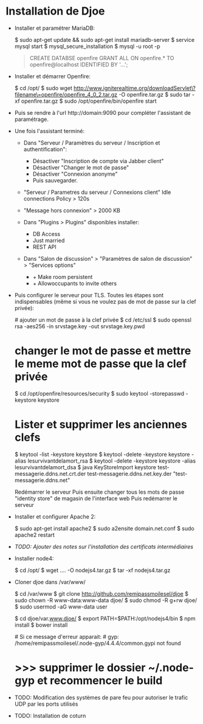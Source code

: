 # Installation de Djoe

* Installer et paramétrer MariaDB:


    $ sudo apt-get update && sudo apt-get install mariadb-server
    $ service mysql start
    $ mysql_secure_installation
    $ mysql -u root -p
    > CREATE DATABSE openfire
    > GRANT ALL ON openfire.* TO openfire@localhost IDENTIFIED BY '...';

* Installer et démarrer Openfire:


    $ cd /opt/
    $ sudo wget http://www.igniterealtime.org/downloadServlet\?filename\=openfire/openfire_4_0_2.tar.gz -O openfire.tar.gz
    $ sudo tar -xf openfire.tar.gz
    $ sudo /opt/openfire/bin/openfire start

* Puis se rendre à l'url http://domain:9090 pour compléter l'assistant de paramétrage.
* Une fois l'assistant terminé:
    * Dans "Serveur / Paramètres du serveur / Inscription et authentification":
        * Désactiver "Inscription de compte via Jabber client"
        * Désactiver "Changer le mot de passe"
        * Désactiver "Connexion anonyme"
        * Puis sauvegarder.
    * "Serveur / Parametres du serveur / Connexions client" Idle connections Policy > 120s

    * "Message hors connexion" > 2000 KB

    * Dans "Plugins > Plugins" disponibles installer:
        * DB Access
        * Just married
        * REST API

    * Dans "Salon de discussion" > "Paramètres de salon de discussion" > "Services options"
        * \+ Make room persistent
        * \+ Allowoccupants to invite others


* Puis configurer le serveur pour TLS. Toutes les étapes sont indispensables (même si vous ne voulez pas de mot de passe
sur la clef privée):


    # ajouter un mot de passe à la clef privée
    $ cd /etc/ssl
    $ sudo openssl rsa -aes256 -in srvstage.key -out srvstage.key.pwd

    # changer le mot de passe et mettre le meme mot de passe que la clef privée
    $ cd /opt/openfire/resources/security
    $ sudo keytool -storepasswd -keystore keystore

    # Lister et supprimer les anciennes clefs
    $ keytool -list -keystore keystore
    $ keytool -delete -keystore keystore -alias lesurvivantdelamort_rsa
    $ keytool -delete -keystore keystore -alias lesurvivantdelamort_dsa
    $ java KeyStoreImport keystore test-messagerie.ddns.net.crt.der test-messagerie.ddns.net.key.der "test-messagerie.ddns.net"

    Redémarrer le serveur
    Puis ensuite changer tous les mots de passe "identity store" de magasin de l'interface web
    Puis redémarrer le serveur

* Installer et configurer Apache 2:


    $ sudo apt-get install apache2
    $ sudo a2ensite domain.net.conf
    $ sudo apache2 restart

* _TODO: Ajouter des notes sur l'installation des certificats intermédiaires_

* Installer node4:


    $ cd /opt/
    $ wget .... -O nodejs4.tar.gz
    $ tar -xf nodejs4.tar.gz

* Cloner djoe dans /var/www/


    $ cd /var/www
    $ git clone http://github.com/remipassmoilesel/djoe
    $ sudo chown -R www-data:www-data djoe/
    $ sudo chmod -R g+rw djoe/
    $ sudo usermod -aG www-data user

    $ cd djoe/var.www.djoe/
    $ export PATH=$PATH:/opt/nodejs4/bin
    $ npm install
    $ bower install

    # Si ce message d'erreur apparait:
    # gyp: /home/remipassmoilesel/.node-gyp/4.4.4/common.gypi not found
    #     >>> supprimer le dossier ~/.node-gyp et recommencer le build


* TODO: Modification des systèmes de pare feu pour autoriser le trafic UDP par les ports utilisés

* TODO: Installation de coturn





